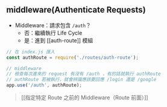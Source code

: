 ## middleware(Authenticate Requests)
- Middleware：請求包含 `/auth`？
	- 否：繼續執行 Life Cycle
	- 是：進到 [[auth-route]] 模組

```js
// 在 index.js 匯入
const authRoute = require('./routes/auth-route');

// middleware
// 檢查每次進來的 request 有沒有 /auth ，有的話就執行 authRoute
// authRoute 若被執行，就會辨識應該要回應 /login 還是 /google
app.use('/auth', authRoute);
```
>[[指定特定 Route 之前的 Middleware（Route 前面）]]